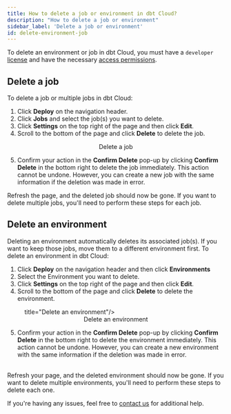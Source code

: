 ```yaml
---
title: How to delete a job or environment in dbt Cloud?
description: "How to delete a job or environment"
sidebar_label: 'Delete a job or environment'
id: delete-environment-job
--- 
```



To delete an environment or job in dbt Cloud, you must have a `developer` [license](/docs/cloud/manage-access/seats-and-users) and have the necessary [access permissions](/docs/cloud/manage-access/about-user-access). 

## Delete a job

To delete a job or multiple jobs in dbt Cloud:

1. Click **Deploy** on the navigation header.
2. Click **Jobs** and select the job(s) you want to delete. 
3. Click **Settings** on the top right of the page and then click **Edit**.
4. Scroll to the bottom of the page and click **Delete** to delete the job. <br />

<figure>
<Lightbox src="/img/docs/dbt-cloud/cloud-configuring-dbt-cloud/delete-job.png" width="100%" title="Delete a job"/>
<figcaption align = "center">Delete a job</figcaption>
</figure>

5. Confirm your action in the **Confirm Delete** pop-up by clicking **Confirm Delete** in the bottom right to delete the job immediately. This action cannot be undone. However, you can create a new job with the same information if the deletion was made in error. 

Refresh the page, and the deleted job should now be gone. If you want to delete multiple jobs, you'll need to perform these steps for each job. 

## Delete an environment

Deleting an environment automatically deletes its associated job(s). If you want to keep those jobs, move them to a different environment first. To delete an environment in dbt Cloud:

1. Click **Deploy** on the navigation header and then click **Environments** 
2. Select the Environment you want to delete. 
3. Click **Settings** on the top right of the page and then click **Edit**.
4. Scroll to the bottom of the page and click **Delete** to delete the environment. <br />

<figure>
<Lightbox src="/img/docs/dbt-cloud/cloud-configuring-dbt-cloud/delete-environment.png" width="100%"/> title="Delete an environment"/>
<figcaption align = "center">Delete an environment</figcaption>
</figure>

5. Confirm your action in the **Confirm Delete** pop-up by clicking **Confirm Delete** in the bottom right to delete the environment immediately. This action cannot be undone. However, you can create a new environment with the same information if the deletion was made in error. <br /><br />


Refresh your page, and the deleted environment should now be gone. If you want to delete multiple environments, you'll need to perform these steps to delete each one. 

If you're having any issues, feel free to [contact us](mailto:support@getdbt.com) for additional help.

